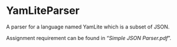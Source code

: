 # YamLiteParser
A parser for a language named YamLite which is a subset of JSON.

Assignment requirement can be found in “*Simple JSON Parser.pdf*”.
